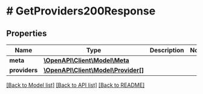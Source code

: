 # # GetProviders200Response

## Properties

Name | Type | Description | Notes
------------ | ------------- | ------------- | -------------
**meta** | [**\OpenAPI\Client\Model\Meta**](Meta.md) |  |
**providers** | [**\OpenAPI\Client\Model\Provider[]**](Provider.md) |  |

[[Back to Model list]](../../README.md#models) [[Back to API list]](../../README.md#endpoints) [[Back to README]](../../README.md)
